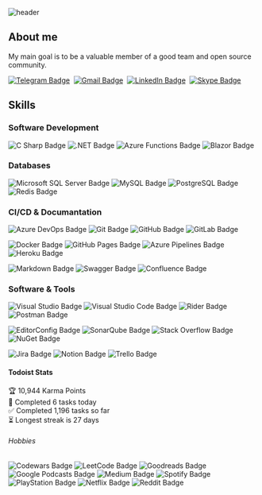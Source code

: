 ![header](https://capsule-render.vercel.app/api?type=waving&&color=gradient&height=220&section=header&text=Aleh%20Belausau&fontSize=75&animation=fadeIn&fontAlignY=38&desc=.Net%20Developer&descAlignY=55&descAlign=70)

## About me
My main goal is to be a valuable member of a good team and open source community.
  
<a href="https://t.me/oleg_jdll"><img src="https://img.shields.io/badge/Telegram-26A5E4?logo=telegram&logoColor=fff&style=flat" alt="Telegram Badge"/></a>&nbsp;
<a href="mailto:alehbelausau@gmail.com"><img src="https://img.shields.io/badge/Gmail-EA4335?logo=gmail&logoColor=fff&style=flat" alt="Gmail Badge"/></a>&nbsp;
<a href="https://www.linkedin.com/in/aleh-belausau/"><img src="https://img.shields.io/badge/LinkedIn-0A66C2?logo=linkedin&logoColor=fff&style=flat" alt="LinkedIn Badge"/></a>&nbsp;
<a href="https://join.skype.com/invite/zhkdwJj0NKfa"><img src="https://img.shields.io/badge/Skype-00AFF0?logo=skype&logoColor=fff&style=flat" alt="Skype Badge"/></a>&nbsp;
<a href=""></a>&nbsp;

## Skills

### Software Development
![C Sharp Badge](https://img.shields.io/badge/C%20Sharp-239120?logo=csharp&logoColor=fff&style=flat)
![.NET Badge](https://img.shields.io/badge/.NET-512BD4?logo=dotnet&logoColor=fff&style=flat)
![Azure Functions Badge](https://img.shields.io/badge/Azure%20Functions-0062AD?logo=azurefunctions&logoColor=fff&style=flat)
![Blazor Badge](https://img.shields.io/badge/Blazor-512BD4?logo=blazor&logoColor=fff&style=flat)

### Databases
![Microsoft SQL Server Badge](https://img.shields.io/badge/Microsoft%20SQL%20Server-CC2927?logo=microsoftsqlserver&logoColor=fff&style=flat)
![MySQL Badge](https://img.shields.io/badge/MySQL-4479A1?logo=mysql&logoColor=fff&style=flat)
![PostgreSQL Badge](https://img.shields.io/badge/PostgreSQL-4169E1?logo=postgresql&logoColor=fff&style=flat)
![Redis Badge](https://img.shields.io/badge/Redis-DC382D?logo=redis&logoColor=fff&style=flat)

### CI/CD & Documantation
![Azure DevOps Badge](https://img.shields.io/badge/Azure%20DevOps-0078D7?logo=azuredevops&logoColor=fff&style=flat)
![Git Badge](https://img.shields.io/badge/Git-F05032?logo=git&logoColor=fff&style=flat)
![GitHub Badge](https://img.shields.io/badge/GitHub-181717?logo=github&logoColor=fff&style=flat)
![GitLab Badge](https://img.shields.io/badge/GitLab-FC6D26?logo=gitlab&logoColor=fff&style=flat)

![Docker Badge](https://img.shields.io/badge/Docker-2496ED?logo=docker&logoColor=fff&style=flat)
![GitHub Pages Badge](https://img.shields.io/badge/GitHub%20Pages-222?logo=githubpages&logoColor=fff&style=flat)
![Azure Pipelines Badge](https://img.shields.io/badge/Azure%20Pipelines-2560E0?logo=azurepipelines&logoColor=fff&style=flat)
![Heroku Badge](https://img.shields.io/badge/Heroku-430098?logo=heroku&logoColor=fff&style=flat)

![Markdown Badge](https://img.shields.io/badge/Markdown-000?logo=markdown&logoColor=fff&style=flat)
![Swagger Badge](https://img.shields.io/badge/Swagger-85EA2D?logo=swagger&logoColor=000&style=flat)
![Confluence Badge](https://img.shields.io/badge/Confluence-172B4D?logo=confluence&logoColor=fff&style=flat)

### Software & Tools
![Visual Studio Badge](https://img.shields.io/badge/Visual%20Studio-5C2D91?logo=visualstudio&logoColor=fff&style=flat)
![Visual Studio Code Badge](https://img.shields.io/badge/Visual%20Studio%20Code-007ACC?logo=visualstudiocode&logoColor=fff&style=flat)
![Rider Badge](https://img.shields.io/badge/Rider-000?logo=rider&logoColor=fff&style=flat)
![Postman Badge](https://img.shields.io/badge/Postman-FF6C37?logo=postman&logoColor=fff&style=flat)

![EditorConfig Badge](https://img.shields.io/badge/EditorConfig-FEFEFE?logo=editorconfig&logoColor=000&style=flat)
![SonarQube Badge](https://img.shields.io/badge/SonarQube-4E9BCD?logo=sonarqube&logoColor=fff&style=flat)
![Stack Overflow Badge](https://img.shields.io/badge/Stack%20Overflow-F58025?logo=stackoverflow&logoColor=fff&style=flat)
![NuGet Badge](https://img.shields.io/badge/NuGet-004880?logo=nuget&logoColor=fff&style=flat)

![Jira Badge](https://img.shields.io/badge/Jira-0052CC?logo=jira&logoColor=fff&style=flat)
![Notion Badge](https://img.shields.io/badge/Notion-000?logo=notion&logoColor=fff&style=flat)
![Trello Badge](https://img.shields.io/badge/Trello-0052CC?logo=trello&logoColor=fff&style=flat)

#### Todoist Stats

<!-- TODO-IST:START -->
🏆  10,944 Karma Points           
🌸  Completed 6 tasks today           
✅  Completed 1,196 tasks so far           
⏳  Longest streak is 27 days
<!-- TODO-IST:END -->

###### Hobbies
![Codewars Badge](https://img.shields.io/badge/Codewars-B1361E?logo=codewars&logoColor=fff&style=flat)
![LeetCode Badge](https://img.shields.io/badge/LeetCode-FFA116?logo=leetcode&logoColor=fff&style=flat)
![Goodreads Badge](https://img.shields.io/badge/Goodreads-372213?logo=goodreads&logoColor=fff&style=flat)
![Google Podcasts Badge](https://img.shields.io/badge/Google%20Podcasts-4285F4?logo=googlepodcasts&logoColor=fff&style=flat)
![Medium Badge](https://img.shields.io/badge/Medium-000?logo=medium&logoColor=fff&style=flat)
![Spotify Badge](https://img.shields.io/badge/Spotify-1DB954?logo=spotify&logoColor=fff&style=flat)
![PlayStation Badge](https://img.shields.io/badge/PlayStation-003791?logo=playstation&logoColor=fff&style=flat)
![Netflix Badge](https://img.shields.io/badge/Netflix-E50914?logo=netflix&logoColor=fff&style=flat)
![Reddit Badge](https://img.shields.io/badge/Reddit-FF4500?logo=reddit&logoColor=fff&style=flat)


